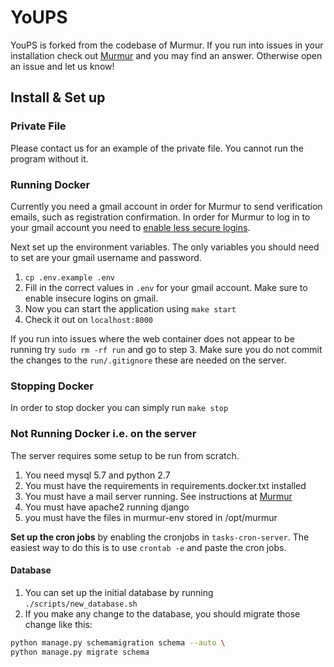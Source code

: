 YoUPS
=

YouPS is forked from the codebase of Murmur. If you run into issues in your installation check out [Murmur](https://github.com/haystack/murmur/blob/master/README.md) and you may find an answer. Otherwise open an issue and let us know! 

## Install & Set up

### Private File 

Please contact us for an example of the private file. You cannot run the program without it.

### Running Docker

Currently you need a gmail account in order for Murmur to send verification emails, such as registration confirmation. In order for Murmur to log in to your gmail account you need to [enable less secure logins](https://support.google.com/accounts/answer/6010255?hl=en).

Next set up the environment variables. The only variables you should need to set are your gmail username and password.

1. `cp .env.example .env`
2. Fill in the correct values in `.env` for your gmail account. Make sure to enable insecure logins on gmail. 
3. Now you can start the application using `make start` 
4. Check it out on `localhost:8000`

If you run into issues where the web container does not appear to be running 
try `sudo rm -rf run` and go to step 3. Make sure you do not commit the changes to the `run/.gitignore` these are needed on the server.

### Stopping Docker 

In order to stop docker you can simply run `make stop`

### Not Running Docker i.e. on the server

The server requires some setup to be run from scratch. 

1. You need mysql 5.7 and python 2.7
2. You must have the requirements in requirements.docker.txt installed 
3. You must have a mail server running. See instructions at [Murmur](https://github.com/haystack/murmur#if-setting-up-a-local-email-server-not-necessary-to-run-webserver)
4. You must have apache2 running django
5. you must have the files in murmur-env stored in /opt/murmur

**Set up the cron jobs** by enabling the cronjobs in `tasks-cron-server`. The easiest way to do this is to use `crontab -e` and paste the cron jobs.

#### Database

1. You can set up the initial database by running `./scripts/new_database.sh`
2. If you make any change to the database, you should migrate those change like this:

```sh
python manage.py schemamigration schema --auto \
python manage.py migrate schema
```
